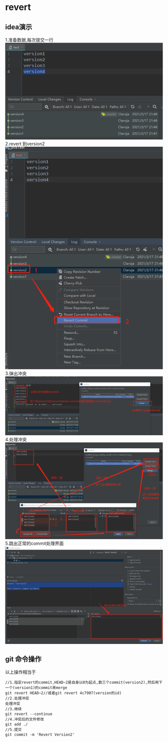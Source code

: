 # revert


## idea演示
1.准备数据,每次提交一行
![](./revert/1.png)
2.revert 到version2
![](./revert/2.png)
3.弹出冲突
![](./revert/3.png)
4.处理冲突
![](./revert/4.png)
5.跳出正常的commit处理界面
![](./revert/5.png)


## git 命令操作
以上操作相当于
```shell
//1.指定revert的commit,HEAD~2是自身以0为起点,数三个commit(version2),然后用下一个(version1)的commit来merge
git revert HEAD~2//或者git revert 4c7907(version的id)
//2.处理冲突
处理冲突
//3.继续
git revert --continue
//4.冲突后的文件修改
git add ./
//5.提交
git commit -m 'Revert Version2'
```
